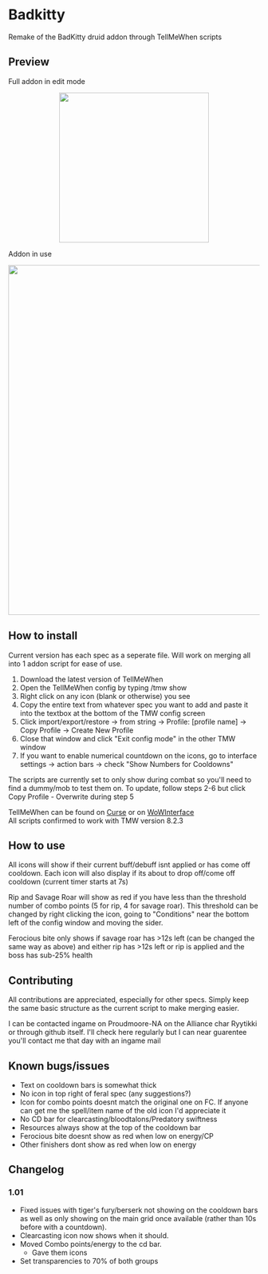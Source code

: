 # Badkitty
Remake of the BadKitty druid addon through TellMeWhen scripts

## Preview

Full addon in edit mode  
<p align=center><a target="_blank" href="https://cloud.githubusercontent.com/assets/3653340/20781700/df20b1fc-b752-11e6-94a5-7146c266b03d.jpg"><img src="https://cloud.githubusercontent.com/assets/3653340/20781700/df20b1fc-b752-11e6-94a5-7146c266b03d.jpg" width=300></a></p>

Addon in use  
<p align=center><a target="_blank" href="https://cloud.githubusercontent.com/assets/3653340/20781701/df2aaaae-b752-11e6-935d-4ac4e2838711.jpg"><img src="https://cloud.githubusercontent.com/assets/3653340/20781701/df2aaaae-b752-11e6-935d-4ac4e2838711.jpg" width=700></a></p>

## How to install
Current version has each spec as a seperate file. Will work on merging all into 1 addon script for ease of use.


1. Download the latest version of TellMeWhen
2. Open the TellMeWhen config by typing /tmw show
3. Right click on any icon (blank or otherwise) you see
4. Copy the entire text from whatever spec you want to add and paste it into the textbox at the bottom of the TMW config screen
5. Click import/export/restore -> from string -> Profile: [profile name] -> Copy Profile -> Create New Profile
6. Close that window and click "Exit config mode" in the other TMW window
7. If you want to enable numerical countdown on the icons, go to interface settings -> action bars -> check "Show Numbers for Cooldowns"


The scripts are currently set to only show during combat so you'll need to find a dummy/mob to test them on. To update, follow steps 2-6 but click Copy Profile - Overwrite <profile name> during step 5

TellMeWhen can be found on [Curse](https://mods.curse.com/addons/wow/tellmewhen) or on [WoWInterface](http://www.wowinterface.com/downloads/info10855-TellMeWhen.html)  
All scripts confirmed to work with TMW version 8.2.3

## How to use

All icons will show if their current buff/debuff isnt applied or has come off cooldown. Each icon will also display if its about to drop off/come off cooldown (current timer starts at 7s)

Rip and Savage Roar will show as red if you have less than the threshold number of combo points (5 for rip, 4 for savage roar). This threshold can be changed by right clicking the icon, going to "Conditions" near the bottom left of the config window and moving the sider.

Ferocious bite only shows if savage roar has >12s left (can be changed the same way as above) and either rip has >12s left or rip is applied and the boss has sub-25% health

## Contributing

All contributions are appreciated, especially for other specs. Simply keep the same basic structure as the current script to make merging easier.

I can be contacted ingame on Proudmoore-NA on the Alliance char Ryytikki or through github itself. I'll check here regularly but I can near guarentee you'll contact me that day with an ingame mail

## Known bugs/issues

- Text on cooldown bars is somewhat thick
- No icon in top right of feral spec (any suggestions?)
- Icon for combo points doesnt match the original one on FC. If anyone can get me the spell/item name of the old icon I'd appreciate it
- No CD bar for clearcasting/bloodtalons/Predatory swiftness
- Resources always show at the top of the cooldown bar
- Ferocious bite doesnt show as red when low on energy/CP
- Other finishers dont show as red when low on energy

## Changelog

### 1.01
- Fixed issues with tiger's fury/berserk not showing on the cooldown bars as well as only showing on the main grid once available (rather than 10s before with a countdown). 
- Clearcasting icon now shows when it should. 
- Moved Combo points/energy to the cd bar. 
  - Gave them icons
- Set transparencies to 70% of both groups
